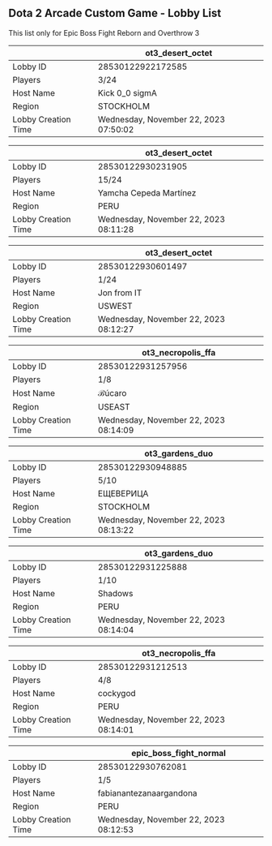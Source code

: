 ## Dota 2 Arcade Custom Game - Lobby List

This list only for Epic Boss Fight Reborn and Overthrow 3

|  | ot3_desert_octet |
| ------ | ------ |
| Lobby ID | 28530122922172585 |
| Players | 3/24 |
| Host Name | Kick 0_0 sigmA |
| Region | STOCKHOLM |
| Lobby Creation Time | Wednesday, November 22, 2023 07:50:02 |


|  | ot3_desert_octet |
| ------ | ------ |
| Lobby ID | 28530122930231905 |
| Players | 15/24 |
| Host Name | Yamcha Cepeda Martínez |
| Region | PERU |
| Lobby Creation Time | Wednesday, November 22, 2023 08:11:28 |


|  | ot3_desert_octet |
| ------ | ------ |
| Lobby ID | 28530122930601497 |
| Players | 1/24 |
| Host Name | Jon from IT |
| Region | USWEST |
| Lobby Creation Time | Wednesday, November 22, 2023 08:12:27 |


|  | ot3_necropolis_ffa |
| ------ | ------ |
| Lobby ID | 28530122931257956 |
| Players | 1/8 |
| Host Name | ℬúcaro |
| Region | USEAST |
| Lobby Creation Time | Wednesday, November 22, 2023 08:14:09 |


|  | ot3_gardens_duo |
| ------ | ------ |
| Lobby ID | 28530122930948885 |
| Players | 5/10 |
| Host Name | ЕЩЕВЕРИЦА |
| Region | STOCKHOLM |
| Lobby Creation Time | Wednesday, November 22, 2023 08:13:22 |


|  | ot3_gardens_duo |
| ------ | ------ |
| Lobby ID | 28530122931225888 |
| Players | 1/10 |
| Host Name | Shadows |
| Region | PERU |
| Lobby Creation Time | Wednesday, November 22, 2023 08:14:04 |


|  | ot3_necropolis_ffa |
| ------ | ------ |
| Lobby ID | 28530122931212513 |
| Players | 4/8 |
| Host Name | cockygod |
| Region | PERU |
| Lobby Creation Time | Wednesday, November 22, 2023 08:14:01 |


|  | epic_boss_fight_normal |
| ------ | ------ |
| Lobby ID | 28530122930762081 |
| Players | 1/5 |
| Host Name | fabianantezanaargandona |
| Region | PERU |
| Lobby Creation Time | Wednesday, November 22, 2023 08:12:53 |


